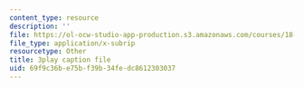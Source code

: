 ```yaml
---
content_type: resource
description: ''
file: https://ol-ocw-studio-app-production.s3.amazonaws.com/courses/18-03sc-differential-equations-fall-2011/69f9c36be75bf39b34fedc8612303037_te6Mplq3DCU.srt
file_type: application/x-subrip
resourcetype: Other
title: 3play caption file
uid: 69f9c36b-e75b-f39b-34fe-dc8612303037
---
```

